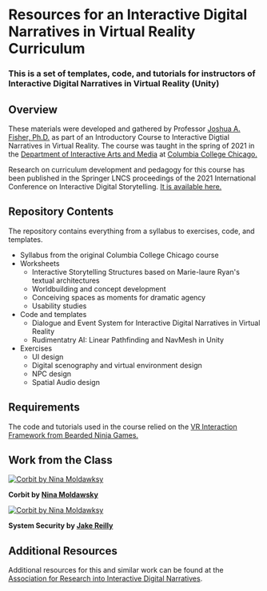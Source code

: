 # Resources for an Interactive Digital Narratives in Virtual Reality Curriculum
### This is a set of templates, code, and tutorials for instructors of Interactive Digital Narratives in Virtual Reality (Unity)

## Overview
These materials were developed and gathered by Professor [Joshua A. Fisher, Ph.D.](https://www.jafisherportfolio.com) as part of an Introductory Course to Interactive Digtial Narratives in Virtual Reality. The course was taught in the spring of 2021 in the [Department of Interactive Arts and Media](https://iam.colum.edu/iamwp/) at [Columbia College Chicago.](https://www.colum.edu) 

Research on curriculum development and pedagogy for this course has been published in the Springer LNCS proceedings of the 2021 International Conference on Interactive Digital Storytelling. [It is available here.](https://www.google.com) 

## Repository Contents
The repository contains everything from a syllabus to exercises, code, and templates.

- Syllabus from the original Columbia College Chicago course
- Worksheets  
  - Interactive Storytelling Structures based on Marie-laure Ryan's textual architectures
  - Worldbuilding and concept development
  - Conceiving spaces as moments for dramatic agency
  - Usability studies
- Code and templates 
  - Dialogue and Event System for Interactive Digital Narratives in Virtual Reality
  - Rudimentatry AI: Linear Pathfinding and NavMesh in Unity
- Exercises 
  - UI design
  - Digital scenography and virtual environment design
  - NPC design
  - Spatial Audio design

## Requirements
The code and tutorials used in the course relied on the [VR Interaction Framework from Bearded Ninja Games.](https://bng.itch.io/vr-interaction-framework)

## Work from the Class

[![Corbit by Nina Moldawksy](https://img.youtube.com/vi/QRdEI5mdfss/0.jpg)](https://www.youtube.com/watch?v=QRdEI5mdfss)

**Corbit by [Nina Moldawsky](https://www.ninamoldawsky.com/)**

[![Corbit by Nina Moldawksy](https://img.youtube.com/vi/jXitKdS3o4w/0.jpg)](https://www.youtube.com/watch?v=jXitKdS3o4w)

**System Security by [Jake Reilly](https://www.linkedin.com/in/jake-reilly-20aa32189/)**


## Additional Resources
Additional resources for this and similar work can be found at the [Association for Research into Interactive Digital Narratives](https://ardin.online/).
